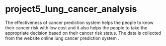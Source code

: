 # project5_lung_cancer_analysis
The effectiveness of cancer prediction system helps the people to know their cancer risk with low cost and it also helps the people to take the appropriate decision based on their cancer risk status. The data is collected from the website online lung cancer prediction system .
